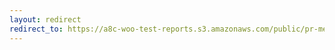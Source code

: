 ```yaml
---
layout: redirect
redirect_to: https://a8c-woo-test-reports.s3.amazonaws.com/public/pr-merge/40730/e2e/index.html
---
```

